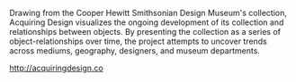 Drawing from the Cooper Hewitt Smithsonian Design Museum's collection, Acquiring Design visualizes the ongoing development of its collection and relationships between objects. By presenting the collection as a series of object-relationships over time, the project attempts to uncover trends across mediums, geography, designers, and museum departments.

http://acquiringdesign.co

